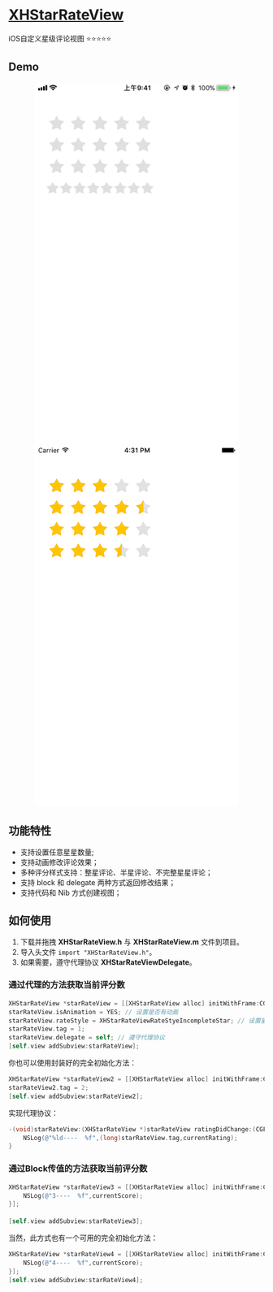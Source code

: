 # [XHStarRateView](https://github.com/XHJCoder/XHStarRateView)

iOS自定义星级评论视图 ⭐️⭐️⭐️⭐️⭐️



## Demo

<p align="center">
<img src="./screenshots/Demo.gif" alt="Title" width="400"><img src="./screenshots/image.png" alt="Title" width="400">
</p>

## 功能特性
* 支持设置任意星星数量;
* 支持动画修改评论效果；
* 多种评分样式支持：整星评论、半星评论、不完整星星评论；
* 支持 block  和 delegate 两种方式返回修改结果；
* 支持代码和 Nib 方式创建视图；



## 如何使用

1. 下载并拖拽 **XHStarRateView.h** 与 **XHStarRateView.m** 文件到项目。
2. 导入头文件 `import "XHStarRateView.h"`。
3. 如果需要，遵守代理协议 **XHStarRateViewDelegate**。



### 通过代理的方法获取当前评分数

```objective-c
XHStarRateView *starRateView = [[XHStarRateView alloc] initWithFrame:CGRectMake(20, 60, 200, 30)];
starRateView.isAnimation = YES; // 设置是否有动画
starRateView.rateStyle = XHStarRateViewRateStyeIncompleteStar; // 设置星级评分样式
starRateView.tag = 1;
starRateView.delegate = self; // 遵守代理协议
[self.view addSubview:starRateView];
```

你也可以使用封装好的完全初始化方法：

```objective-c
XHStarRateView *starRateView2 = [[XHStarRateView alloc] initWithFrame:CGRectMake(20, 100, 200, 30) numberOfStar:5 rateStyle:XHStarRateViewRateStyeHalfStar isAnimation:NO delegate:self];
starRateView2.tag = 2;
[self.view addSubview:starRateView2];
```

实现代理协议：

```objective-c
-(void)starRateView:(XHStarRateView *)starRateView ratingDidChange:(CGFloat)currentRating {
    NSLog(@"%ld----  %f",(long)starRateView.tag,currentRating);
}
```

### 通过Block传值的方法获取当前评分数

```objective-c
XHStarRateView *starRateView3 = [[XHStarRateView alloc] initWithFrame:CGRectMake(20, 140, 200, 30) completion:^(CGFloat currentScore) {
    NSLog(@"3----  %f",currentScore);
}];

[self.view addSubview:starRateView3];
```

当然，此方式也有一个可用的完全初始化方法：

```objective-c
XHStarRateView *starRateView4 = [[XHStarRateView alloc] initWithFrame:CGRectMake(20, 180, 200, 30) numberOfStar:8 rateStyle:XHStarRateViewRateStyeHalfStar isAnimation:YES completion:^(CGFloat currentScore) {
    NSLog(@"4----  %f",currentScore);
}];
[self.view addSubview:starRateView4];
```






